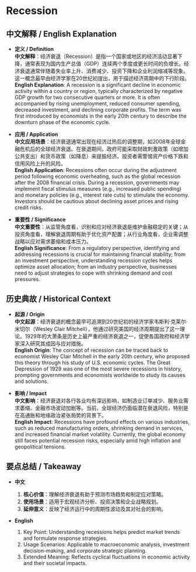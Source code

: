 # Recession

## 中文解释 / English Explanation

* **定义 / Definition**  
  **中文解释**：经济衰退（Recession）是指一个国家或地区的经济活动显著下降，通常表现为国内生产总值（GDP）连续两个季度或更长时间的负增长。经济衰退通常伴随着失业率上升、消费减少、投资下降和企业利润缩减等现象。这一概念最早由经济学家在20世纪初提出，用于描述经济周期中的下行阶段。  
  **English Explanation**: A recession is a significant decline in economic activity within a country or region, typically characterized by negative GDP growth for two consecutive quarters or more. It is often accompanied by rising unemployment, reduced consumer spending, decreased investment, and declining corporate profits. The term was first introduced by economists in the early 20th century to describe the downturn phase of the economic cycle.

* **应用 / Application**  
  **中文应用场景**：经济衰退通常出现在经济过热后的调整期，如2008年全球金融危机后的全球经济衰退。在衰退期间，政府可能采取财政刺激政策（如增加公共支出）和货币政策（如降息）来提振经济。投资者需警惕资产价格下跌和信用风险上升的风险。  
  **English Application**: Recessions often occur during the adjustment period following economic overheating, such as the global recession after the 2008 financial crisis. During a recession, governments may implement fiscal stimulus measures (e.g., increased public spending) and monetary policies (e.g., interest rate cuts) to stimulate the economy. Investors should be cautious about declining asset prices and rising credit risks.

* **重要性 / Significance**  
  **中文重要性**：从监管角度看，识别和应对经济衰退是维护金融稳定的关键；从投资角度看，理解衰退周期有助于优化资产配置；从行业角度看，企业需调整战略以应对需求萎缩和成本压力。  
  **English Significance**: From a regulatory perspective, identifying and addressing recessions is crucial for maintaining financial stability; from an investment perspective, understanding recession cycles helps optimize asset allocation; from an industry perspective, businesses need to adjust strategies to cope with shrinking demand and cost pressures.

## 历史典故 / Historical Context

* **起源 / Origin**  
  **中文起源**：经济衰退的概念最早可追溯到20世纪初的经济学家韦斯利·克莱尔·米切尔（Wesley Clair Mitchell），他通过研究美国的经济周期提出了这一理论。1929年的大萧条是历史上最严重的经济衰退之一，促使各国政府和经济学家深入研究其成因与应对措施。  
  **English Origin**: The concept of recession can be traced back to economist Wesley Clair Mitchell in the early 20th century, who proposed this theory through his study of U.S. economic cycles. The Great Depression of 1929 was one of the most severe recessions in history, prompting governments and economists worldwide to study its causes and solutions.

* **影响 / Impact**  
  **中文影响**：经济衰退对各行各业均有深远影响，如制造业订单减少、服务业需求萎缩、金融市场波动加剧等。当前，全球经济仍面临潜在衰退风险，特别是在高通胀和地缘政治紧张局势的背景下。  
  **English Impact**: Recessions have profound effects on various industries, such as reduced manufacturing orders, shrinking demand in services, and increased financial market volatility. Currently, the global economy still faces potential recession risks, especially amid high inflation and geopolitical tensions.

## 要点总结 / Takeaway

* **中文**  
  1. **核心价值**：理解经济衰退有助于预测市场趋势和制定应对策略。  
  2. **使用场景**：适用于宏观经济分析、投资决策和企业战略规划。  
  3. **延伸意义**：反映了经济运行中的周期性波动及其对社会的影响。

* **English**  
  1. Key Point: Understanding recessions helps predict market trends and formulate response strategies.  
  2. Usage Scenarios: Applicable to macroeconomic analysis, investment decision-making, and corporate strategic planning.  
  3. Extended Meaning: Reflects cyclical fluctuations in economic activity and their societal impacts.